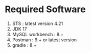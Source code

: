 # Required Software 
1. STS : latest version 4.21
2. JDK 17
3. MySQL workbench : 8.+
4. Postman : 9.+ or latest version
5. gradle : 8.+


